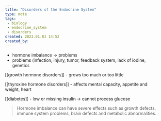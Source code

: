```yaml
---
title: "Disorders of the Endocrine System"
type: note
tags:
 - biology
 - endocrine_system
 - disorders
created: 2023.01.03 14:52
created_by: 
---
```


- hormone imbalance → problems
- problems (infection, injury, tumor, feedback system, lack of iodine, genetics

[[growth hormone disorders]] - grows too much or too little

[[thyroxine hormone disorders]] - affects mental capacity, appetite and weight, heart

[[diabetes]] - low or missing insulin → cannot process glucose


> Hormone imbalance can have severe effects such as growth defects, immune system problems, brain defects and metabolic abnormalities.